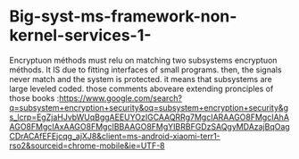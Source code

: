 # Big-syst-ms-framework-non-kernel-services-1-
Encryptuon méthods must relu on matching two subsystems encryptuon méthods. It IS due to fitting interfaces of small programs.
then, the signals never match and the system is protected. it means that subsystems are large leveled coded.
those comments aboveare extending pronciples of those books :https://www.google.com/search?q=subsystem+encryption+security&oq=subsystem+encryption+security&gs_lcrp=EgZjaHJvbWUqBggAEEUYOzIGCAAQRRg7MgcIARAAGO8FMgcIAhAAGO8FMgcIAxAAGO8FMgcIBBAAGO8FMgYIBRBFGDzSAQgyMDAzajBqOagCDrACAfEFEjcqg_ajXJ8&client=ms-android-xiaomi-terr1-rso2&sourceid=chrome-mobile&ie=UTF-8

